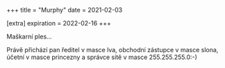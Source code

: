+++
title = "Murphy"
date = 2021-02-03

[extra]
expiration = 2022-02-16
+++

Maškarní ples...

<!-- more -->

Právě přichází pan ředitel v masce lva, obchodní zástupce v masce slona, účetní v masce princezny a správce sítě v masce 255.255.255.0:-)
